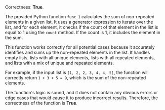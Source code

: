 Correctness: **True**.

The provided Python function `func_1` calculates the sum of non-repeated elements in a given list. It uses a generator expression to iterate over the list, and for each element, it checks if the count of that element in the list is equal to 1 using the `count` method. If the count is 1, it includes the element in the sum.

This function works correctly for all potential cases because it accurately identifies and sums up the non-repeated elements in the list. It handles empty lists, lists with all unique elements, lists with all repeated elements, and lists with a mix of unique and repeated elements.

For example, if the input list is `[1, 2, 2, 3, 4, 4, 5]`, the function will correctly return `1 + 3 + 5 = 9`, which is the sum of the non-repeated elements.

The function's logic is sound, and it does not contain any obvious errors or edge cases that would cause it to produce incorrect results. Therefore, the correctness of the function is **True**.